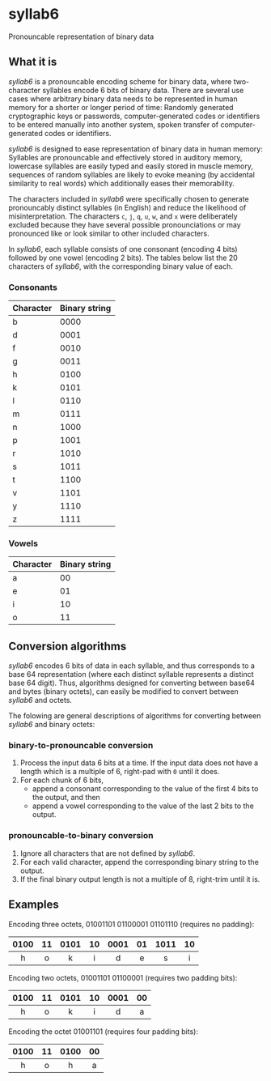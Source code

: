 # syllab6
Pronouncable representation of binary data

## What it is
*syllab6* is a pronouncable encoding scheme for binary data, where two-character syllables encode 6 bits of binary data. There are several use cases where arbitrary binary data needs to be represented in human memory for a shorter or longer period of time: Randomly generated cryptographic keys or passwords, computer-generated codes or identifiers to be entered manually into another system, spoken transfer of computer-generated codes or identifiers. 

*syllab6* is designed to ease representation of binary data in human memory: Syllables are pronouncable and effectively stored in auditory memory, lowercase syllables are easily typed and easily stored in muscle memory, sequences of random syllables are likely to evoke meaning (by accidental similarity to real words) which additionally eases their memorability.

The characters included in *syllab6* were specifically chosen to generate pronouncably distinct syllables (in English) and reduce the likelihood of misinterpretation. The characters `c`, `j`, `q`, `u`, `w`, and `x` were deliberately excluded because they have several possible pronounciations or may pronounced like or look similar to other included characters.

In *syllab6*, each syllable consists of one consonant (encoding 4 bits) followed by one vowel (encoding 2 bits). The tables below list the 20 characters of *syllab6*, with the corresponding binary value of each.

### Consonants

| Character | Binary string |
|-----------|---------------|
| b | 0000 |
| d | 0001 |
| f | 0010 |
| g | 0011 |
| h | 0100 |
| k | 0101 |
| l | 0110 |
| m | 0111 |
| n | 1000 |
| p | 1001 |
| r | 1010 |
| s | 1011 |
| t | 1100 |
| v | 1101 |
| y | 1110 |
| z | 1111 |

### Vowels

| Character | Binary string |
|-----------|---------------|
| a | 00 |
| e | 01 |
| i | 10 |
| o | 11 |

## Conversion algorithms

*syllab6* encodes 6 bits of data in each syllable, and thus corresponds to a base 64 representation (where each distinct syllable represents a distinct base 64 digit). Thus, algorithms designed for converting between base64 and bytes (binary octets), can easily be modified to convert between *syllab6* and octets.

The folowing are general descriptions of algorithms for converting between *syllab6* and binary octets:

### binary-to-pronouncable conversion

1. Process the input data 6 bits at a time. If the input data does not have a length which is a multiple of 6, right-pad with `0` until it does.
2. For each chunk of 6 bits,
   - append a consonant corresponding to the value of the first 4 bits to the output, and then
   - append a vowel corresponding to the value of the last 2 bits to the output.

### pronouncable-to-binary conversion

1. Ignore all characters that are not defined by *syllab6*.
2. For each valid character, append the corresponding binary string to the output.
3. If the final binary output length is not a multiple of 8, right-trim until it is.

## Examples

Encoding three octets, 01001101 01100001 01101110 (requires no padding):


| 0100 | 11 | 0101 | 10 | 0001 | 01 | 1011 | 10 |
| :---: | :---: | :---: | :---: | :---: | :---: | :---: | :---: |
| h | o | k | i | d | e | s | i |

Encoding two octets, 01001101 01100001 (requires two padding bits):

| 0100 | 11 | 0101 | 10 | 0001 | 00 |
| :---: | :---: | :---: | :---: | :---: | :---: |
| h | o | k | i | d | a |

Encoding the octet 01001101 (requires four padding bits):


| 0100 | 11 | 0100 | 00 |
| :---: | :---: | :---: | :---: | 
| h | o | h | a |
